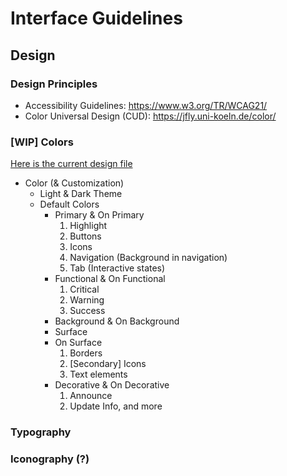 # Interface Guidelines

## Design

### Design Principles

* Accessibility Guidelines: https://www.w3.org/TR/WCAG21/
* Color Universal Design (CUD): https://jfly.uni-koeln.de/color/

### [WIP] Colors
[Here is the current design file](https://www.figma.com/file/5mAH9laNFI4q3oJeTN0sgq/W-Components-team-library?node-id=0%3A1)

- Color (& Customization)
    - Light & Dark Theme
    - Default Colors
        - Primary & On Primary
            1. Highlight
            2. Buttons
            3. Icons
            4. Navigation (Background in navigation)
            5. Tab (Interactive states)
        - Functional & On Functional
            1. Critical
            2. Warning
            3. Success
        - Background & On Background
        - Surface
        - On Surface
            1. Borders
            2. [Secondary] Icons
            3. Text elements
        - Decorative & On Decorative
            1. Announce
            2. Update Info, and more

### Typography

### Iconography (?)
